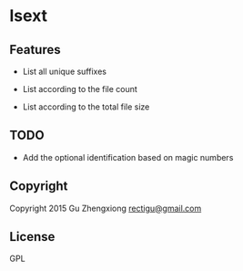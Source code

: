 # lsext


## Features

- List all unique suffixes

- List according to the file count

- List according to the total file size


## TODO

- Add the optional identification based on magic numbers


## Copyright

Copyright 2015 Gu Zhengxiong <rectigu@gmail.com>


## License

GPL
